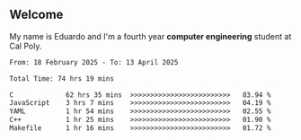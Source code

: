 ## Welcome

 My name is Eduardo and I'm a fourth year **computer engineering** student at Cal Poly.

<!--START_SECTION:waka-->

```txt
From: 18 February 2025 - To: 13 April 2025

Total Time: 74 hrs 19 mins

C             62 hrs 35 mins  >>>>>>>>>>>>>>>>>>>>>>>>>   83.94 %
JavaScript    3 hrs 7 mins    >>>>>>>>>>>>>>>>>>>>>>>>>   04.19 %
YAML          1 hr 54 mins    >>>>>>>>>>>>>>>>>>>>>>>>>   02.55 %
C++           1 hr 25 mins    >>>>>>>>>>>>>>>>>>>>>>>>>   01.90 %
Makefile      1 hr 16 mins    >>>>>>>>>>>>>>>>>>>>>>>>>   01.72 %
```

<!--END_SECTION:waka-->

<!--
**lalog12/lalog12** is a ✨ _special_ ✨ repository because its `README.md` (this file) appears on your GitHub profile.

Here are some ideas to get you started:

- 🔭 I’m currently working on ...
- 🌱 I’m currently learning ...
- 👯 I’m looking to collaborate on ...
- 🤔 I’m looking for help with ...
- 💬 Ask me about ...
- 📫 How to reach me: ...
- 😄 Pronouns: ...
- ⚡ Fun fact: ...
-->
